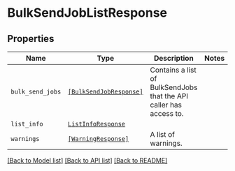 # BulkSendJobListResponse



## Properties
Name | Type | Description | Notes
------------ | ------------- | ------------- | -------------
| `bulk_send_jobs` | [```[BulkSendJobResponse]```](BulkSendJobResponse.md) |  Contains a list of BulkSendJobs that the API caller has access to.  |  |
| `list_info` | [```ListInfoResponse```](ListInfoResponse.md) |    |  |
| `warnings` | [```[WarningResponse]```](WarningResponse.md) |  A list of warnings.  |  |

[[Back to Model list]](../README.md#documentation-for-models) [[Back to API list]](../README.md#documentation-for-api-endpoints) [[Back to README]](../README.md)


